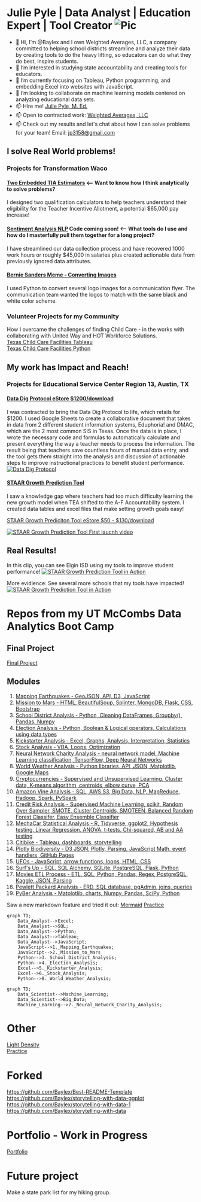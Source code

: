 # Julie Pyle | Data Analyst | Education Expert | Tool Creator ![Pic](https://github.com/Baylex/Excel_Formulas/blob/main/Weighted_Averages.png) 

- 👋 Hi, I’m @Baylex and I own Weighted Averages, LLC, a company committed to helping school districts streamline and analyze their data by creating tools to do the heavy lifting, so educators can do what they do best, inspire students. 
- 👀 I’m interested in studying state accountability and creating tools for educators.
- 🌱 I’m currently focusing on Tableau, Python programming, and embedding Excel into websites with JavaScript.
- 💞️ I’m looking to collaborate on machine learning models centered on analyzing educational data sets.
- 📫 Hire me! [Julie Pyle, M. Ed.](www.linkedin.com/in/juliempyle)   
- 📫 Open to contracted work: [Weighted Averages, LLC](www.linkedin.com/company/weighted-averages-llc) 
- 📫 Check out my results and let's chat about how I can solve problems for your team! Email: jp3158@gmail.com
 
## I solve Real World problems!  
### Projects for Transformation Waco  

#### [Two Embedded TIA Estimators](https://github.com/Baylex/TW_Estimators)  <-- Want to know how I think analytically to solve problems? 
I designed two qualification calculators to help teachers understand their eligibility for the Teacher Incentive Allotment, a potential $65,000 pay increase!    

#### [Sentiment Analysis NLP](https://github.com/Baylex/TW_Survey_NLP)  Code coming soon!  <-- What tools do I use and how do I masterfully pull them together for a long project? 
I have streamlined our data collection process and have recovered 1000 work hours or roughly $45,000 in salaries plus created actionable data from previously ignored data attributes.  

#### [Bernie Sanders Meme - Converting Images](https://github.com/Baylex/TW_Bernie_Sanders_Converting_Images)   
I used Python to convert several logo images for a communication flyer.  The communication team wanted the logos to match with the same black and white color scheme.   

### Volunteer Projects for my Community
How I overcame the challenges of finding Child Care - in the works with collaborating with United Way and HOT Workforce Solutions.    
[Texas Child Care Facilities Tableau](https://public.tableau.com/app/profile/julie.pyle2236/viz/TexasChildCareFacilities/Story1)    
[Texas Child Care Facilities Python](https://github.com/Baylex/child_care)    


## My work has Impact and Reach! 
### Projects for Educational Service Center Region 13, Austin, TX

#### [Data Dig Protocol eStore $1200/download](https://store.esc13.net/collections/frontpage/products/data-dig-protocol-tool?variant=39316497727561)
I was contracted to bring the Data Dig Protocol to life, which retails for $1200.  I used Google Sheets to create a collaborative document that takes in data from 2 different student information systems, Eduphoria! and DMAC, which are the  2 most common SIS in Texas.  Once the data is in place, I wrote the necessary code and formulas to automatically calculate and present everything the way a teacher needs to process the information.  The result being that teachers save countless hours of manual data entry, and the tool gets them straight into the analysis and discussion of actionable steps to improve instructional practices to benefit student performance.
[![Data Dig Protocol](https://github.com/Baylex/Excel_Formulas/blob/main/Data_Dig_protocol.PNG)](https://store.esc13.net/collections/frontpage/products/data-dig-protocol-tool?variant=39316497727561)

#### [STAAR Growth Prediction Tool](https://www.youtube.com/watch?v=ofBWVEwAAjI&ab_channel=ESCRegion13)
I saw a knowledge gap where teachers had too much difficulty learning the new growth model when TEA shifted to the A-F Accountability system.  I created data tables and excel files that make setting growth goals easy!  

[STAAR Growth Prediciton Tool eStore $50 - $130/download](https://store.esc13.net/products/staar-growth-predicition-tool-middle-school-bundle-downloadable-pdf?_pos=4&_sid=e7fd7d504&_ss=r&variant=15824492003401)

[![STAAR Growth Prediction Tool First laucnh video](https://github.com/Baylex/Excel_Formulas/blob/main/GPT_image.PNG)](https://www.youtube.com/watch?v=ofBWVEwAAjI&ab_channel=ESCRegion13)

## Real Results! 
In this clip, you can see Elgin ISD using my tools to improve student performance! 
[![STAAR Growth Prediction Tool in Action](https://github.com/Baylex/Excel_Formulas/blob/main/GPT_in_Action.PNG)](https://www.youtube.com/watch?v=dzeFN13yCqA&list=PLJIQbYYe5Zs0CgTsCsSaJYziP6GeU7zgM&index=8&t=1s&ab_channel=ESCRegion13)

More evidience: See several more schools that my tools have impacted! 
[![STAAR Growth Prediction Tool in Action](https://github.com/Baylex/Excel_Formulas/blob/main/Other_ISDs.PNG)](https://www.youtube.com/playlist?list=PLJIQbYYe5Zs0CgTsCsSaJYziP6GeU7zgM)


# Repos from my UT McCombs Data Analytics Boot Camp  

## Final Project  
[Final Project](https://github.com/Baylex/Video_Game_Sales)   

## Modules  
1. [Mapping Earthquakes - GeoJSON, API, D3, JavaScript](https://github.com/Baylex/Mapping_Earthquakes)  
2. [Mission to Mars - HTML, BeautifulSoup, Splinter, MongoDB, Flask, CSS, Bootstrap](https://github.com/Baylex/Mission-to-Mars)    
3. [School District Analysis - Python, Cleaning DataFrames, Groupby(), Pandas, Numpy](https://github.com/Baylex/School_District_Analysis_Challenge)   
4. [Election Analysis - Python, Boolean & Logical operators, Calculations using data types](https://github.com/Baylex/Election_Analysis_Challenge)     
5. [Kickstarter Analysis - Excel, Graphs, Analysis, Interpretation, Statistics](https://github.com/Baylex/Kickstarter_Analysis_Challenge)    
6. [Stock Analysis - VBA, Loops, Optimization](https://github.com/Baylex/Stock_Analysis)  
7. [Neural Network Charity Analysis - neural network model, Machine Learning classification, TensorFlow, Deep Neural Networks](https://github.com/Baylex/Neural_Network_Charity_Analysis)   
8. [World Weather Analysis - Python libraries, API, JSON, Matplotlib, Google Maps](https://github.com/Baylex/World_Weather_Analysis)   
9. [Cryptocurrencies - Supervised and Unsupervised Learning, Cluster data, K-means algorithm, centroids, elbow curve, PCA](https://github.com/Baylex/Cryptocurrencies)   
10. [Amazon Vine Analysis - SQL, AWS S3, Big Data, NLP, MapReduce, Hadoop, Spark, PySpark](https://github.com/Baylex/Amazon_Vine_Analysis)   
11. [Credit Risk Analysis - Supervised Machine Learning, scikit, Random Over Sampler, SMOTE, Cluster Centroids, SMOTEEN, Balanced Random Forest Classifer, Easy Ensemble Classifier](https://github.com/Baylex/Credit_Risk_Analysis)   
12. [MechaCar Statistical Analysis - R, Tidyverse, ggplot2, Hypothesis testing, Linear Regression, ANOVA, t-tests, Chi-squared, AB and AA testing](https://github.com/Baylex/MechaCar_Statistical_Analysis)  
13. [Citibike - Tableau, dashboards, storytelling](https://github.com/Baylex/Citibike)   
14. [Plotly Biodiversity - D3 JSON, Plotly, Parsing, JavaScript Math, event handlers, GitHub Pages](https://github.com/Baylex/Plotly_Biodiversity)   
15. [UFOs - JavaScript, arrow functions, loops, HTML, CSS](https://github.com/Baylex/UFOs)   
16. [Surf's Up - SQL, SQL Alchemy, SQLite, PostgreSQL, Flask, Python](https://github.com/Baylex/surfs_up)  
17. [Movies ETL Process - ETL, SQL, Python, Pandas, Regex, PostgreSQL, Kaggle, JSON, Parsing](https://github.com/Baylex/Movies-ETL)   
18. [Pewlett Packard Analysis - ERD, SQL database, pgAdmin, joins, queries](https://github.com/Baylex/Pewlett_Hackard_Analysis)    
19. [PyBer Analysis - Matplotlib, charts, Numpy, Pandas, SciPy, Python](https://github.com/Baylex/PyBer_Analysis)   


Saw a new markdown feature and tried it out: [Mermaid](https://github.blog/2022-02-14-include-diagrams-markdown-files-mermaid/)  [Practice](https://mermaid-js.github.io/mermaid-live-editor/edit/#pako:eNqVkTFPwzAQhf-KuQ0pJXuGIqQiKtYOLF4O-yCmji84Z1VVlP-OE6dSEQzgxfLT9-492yMYtgQNDPSZKBjaOXyP2Omg8uoxijOuxyDqwTtDP-VnbkNRvQvHoWCNGjXscGhfGaPV0CgNrUg_NHVtL_Kd4SA8cN67GpfpUGXwxR3dd8spK7_R03XwXOT_uR9z_b_GFnhNXS662W5L7p6856VDpVo-KYykzpzuCzvrm8yuj_MUCeXmesxtmXKgxaU8CsUMQAUdxQ6dzT80zgYN0lJHpailN0xeNOgwZTT1NvserROO0EhMVAEm4cM5mMu5MOsnF3H6AsGvrl8)
```mermaid
graph TD;
    Data_Analyst-->Excel;    
    Data_Analyst-->SQL;
    Data_Analyst-->Python;
    Data_Analyst-->Tableau;
    Data_Analyst-->JavaScript;
    JavaScript-->1._Mapping_Earthquakes;
    JavaScript-->2._Mission_to_Mars
    Python-->3._School_District_Analysis;
    Python-->4._Election_Analysis;
    Excel-->5._Kickstarter_Analysis;
    Excel-->6._Stock_Analysis;
    Python-->8._World_Weather_Analysis;
```

```mermaid
graph TD;
    Data_Scientist-->Machine_Learning;
    Data_Scientist-->Big_Data;
    Machine_Learning-->7._Neural_Network_Charity_Analysis;
```

# Other  
[Light Density](https://github.com/Baylex/Light_Density)  
[Practice](https://github.com/Baylex/Pages_practice)

# Forked
https://github.com/Baylex/Best-README-Template   
https://github.com/Baylex/storytelling-with-data-ggplot   
https://github.com/Baylex/storytelling-with-data-1   
https://github.com/Baylex/storytelling-with-data   

# Portfolio - Work in Progress   
[Portfolio](https://github.com/Baylex/Portfolio)

# Future project     
Make a state park list for my hiking group.

